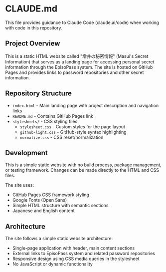 # CLAUDE.md

This file provides guidance to Claude Code (claude.ai/code) when working with code in this repository.

## Project Overview

This is a static HTML website called "増井の秘密情報" (Masui's Secret Information) that serves as a landing page for accessing personal secret information through the EpisoPass system. The site is hosted on GitHub Pages and provides links to password repositories and other secret information.

## Repository Structure

- `index.html` - Main landing page with project description and navigation links
- `README.md` - Contains GitHub Pages link
- `stylesheets/` - CSS styling files
  - `stylesheet.css` - Custom styles for the page layout
  - `github-light.css` - GitHub-style syntax highlighting
  - `normalize.css` - CSS reset/normalization

## Development

This is a simple static website with no build process, package management, or testing framework. Changes can be made directly to the HTML and CSS files.

The site uses:
- GitHub Pages CSS framework styling
- Google Fonts (Open Sans)
- Simple HTML structure with semantic sections
- Japanese and English content

## Architecture

The site follows a simple static website architecture:
- Single-page application with header, main content sections
- External links to EpisoPass system and related password repositories
- Responsive design using CSS media queries in the stylesheet
- No JavaScript or dynamic functionality